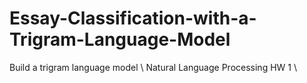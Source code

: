 # Essay-Classification-with-a-Trigram-Language-Model
Build a trigram language model
\\
Natural Language Processing HW 1
\\
